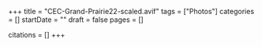 +++
title = "CEC-Grand-Prairie22-scaled.avif"
tags = ["Photos"]
categories = []
startDate = ""
draft = false
pages = []

citations = []
+++
